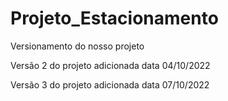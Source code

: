 # Projeto_Estacionamento

Versionamento do nosso projeto

Versão 2 do projeto adicionada data 04/10/2022

Versão 3 do projeto adicionada data 07/10/2022
